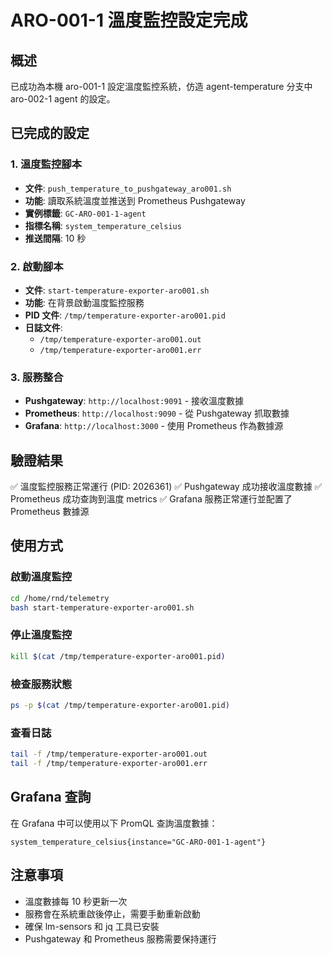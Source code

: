 # ARO-001-1 溫度監控設定完成

## 概述
已成功為本機 aro-001-1 設定溫度監控系統，仿造 agent-temperature 分支中 aro-002-1 agent 的設定。

## 已完成的設定

### 1. 溫度監控腳本
- **文件**: `push_temperature_to_pushgateway_aro001.sh`
- **功能**: 讀取系統溫度並推送到 Prometheus Pushgateway
- **實例標籤**: `GC-ARO-001-1-agent`
- **指標名稱**: `system_temperature_celsius`
- **推送間隔**: 10 秒

### 2. 啟動腳本
- **文件**: `start-temperature-exporter-aro001.sh`
- **功能**: 在背景啟動溫度監控服務
- **PID 文件**: `/tmp/temperature-exporter-aro001.pid`
- **日誌文件**: 
  - `/tmp/temperature-exporter-aro001.out`
  - `/tmp/temperature-exporter-aro001.err`

### 3. 服務整合
- **Pushgateway**: `http://localhost:9091` - 接收溫度數據
- **Prometheus**: `http://localhost:9090` - 從 Pushgateway 抓取數據
- **Grafana**: `http://localhost:3000` - 使用 Prometheus 作為數據源

## 驗證結果
✅ 溫度監控服務正常運行 (PID: 2026361)
✅ Pushgateway 成功接收溫度數據
✅ Prometheus 成功查詢到溫度 metrics
✅ Grafana 服務正常運行並配置了 Prometheus 數據源

## 使用方式

### 啟動溫度監控
```bash
cd /home/rnd/telemetry
bash start-temperature-exporter-aro001.sh
```

### 停止溫度監控
```bash
kill $(cat /tmp/temperature-exporter-aro001.pid)
```

### 檢查服務狀態
```bash
ps -p $(cat /tmp/temperature-exporter-aro001.pid)
```

### 查看日誌
```bash
tail -f /tmp/temperature-exporter-aro001.out
tail -f /tmp/temperature-exporter-aro001.err
```

## Grafana 查詢
在 Grafana 中可以使用以下 PromQL 查詢溫度數據：

```promql
system_temperature_celsius{instance="GC-ARO-001-1-agent"}
```

## 注意事項
- 溫度數據每 10 秒更新一次
- 服務會在系統重啟後停止，需要手動重新啟動
- 確保 lm-sensors 和 jq 工具已安裝
- Pushgateway 和 Prometheus 服務需要保持運行
